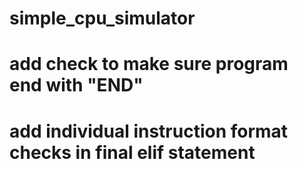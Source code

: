 # simple_cpu_simulator

# add check to make sure program end with "END"
# add individual instruction format checks in final elif statement